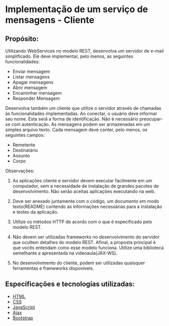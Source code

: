 # Implementação de um serviço de mensagens - Cliente

## Propósito:

Utilizando WebServices no modelo REST, desenvolva um servidor de e-mail simplificado.
Ele deve implementar, pelo menos, as seguintes funcionalidades:

- Enviar mensagem
- Listar mensagens
- Apagar mensagens
- Abrir mensagem
- Encaminhar mensagem
- Responder Mensagem

Desenvolva também um cliente que utilize o servidor através de chamadas às funcionalidades implementadas.
Ao conectar, o usuário deve informar seu nome. Esta será a forma de identificação.
Não é necessário preocupar-se com autenticação. As mensagens podem ser armazenadas em um simples arquivo texto.
Cada mensagem deve conter, pelo menos, os seguintes campos:

- Remetente
- Destinatário
- Assunto
- Corpo

Observações:

1. As aplicações cliente e servidor devem executar facilmente em um computador, sem a necessidade de instalação
   de grandes pacotes de desenvolvimento. Não serão aceitas aplicações executando na web.

2. Deve ser anexado juntamente com o código, um documento em modo texto(README) contendo as informações
   necessárias para a instalação e testes da aplicação.

3. Utilize os métodos HTTP de acordo com o que é especificado pelo modelo REST.

4. Não devem ser utilizadas frameworks no desenvolvimento do servidor que ocultem detalhes do modelo REST.
   Afinal, a proposta principal é que vocês entendam como esse modelo funciona. Utilize uma biblioteca
   semelhante a apresentada na videoaula(JAX-WS).

5. No desenvolvimento do cliente, podem ser utilizadas quaisquer ferramentas e frameworks disponíveis.


## Especificações e tecnologias utilizadas:

- [HTML](https://www.w3.org/html/)
- [CSS](https://www.w3.org/Style/CSS/Overview.en.html)
- [JavaScript](https://www.javascript.com/)
- [Ajax](https://api.jquery.com/category/ajax/)
- [Bootstrap](https://getbootstrap.com/docs/5.0/getting-started/introduction/)
